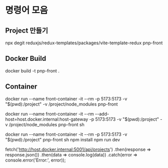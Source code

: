 # 명령어 모음
## Project 만들기
npx degit reduxjs/redux-templates/packages/vite-template-redux pnp-front
## Docker Build
docker build -t pnp-front .
## Container
docker run --name front-container -it --rm -p 5173:5173 -v "$(pwd):/project" -v /project/node_modules pnp-front

docker run --name front-container -it --rm --add-host=host.docker.internal:host-gateway -p 5173:5173 -v "$(pwd):/project" -v /project/node_modules pnp-front sh

docker run --name front-container -it --rm -p 5173:5173 -v "$(pwd):/project" pnp-front sh
npm install
npm run dev


fetch('http://host.docker.internal:5001/api/projects')
    .then(response => response.json())
    .then(data => console.log(data))
    .catch(error => console.error('Error:', error));

